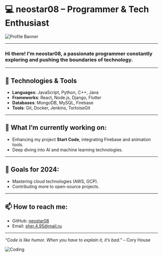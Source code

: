 # 💻 neostar08 – Programmer & Tech Enthusiast

![Profile Banner](https://via.placeholder.com/800x200.png?text=Welcome+to+My+GitHub+Profile) <!-- Replace this with your actual image link -->

---

### Hi there! I'm **neostar08**, a passionate programmer constantly exploring and pushing the boundaries of technology. 

---

## 🔧 Technologies & Tools
- **Languages**: JavaScript, Python, C++, Java
- **Frameworks**: React, Node.js, Django, Flutter
- **Databases**: MongoDB, MySQL, Firebase
- **Tools**: Git, Docker, Jenkins, TortoiseGit

---

## 🌱 What I’m currently working on:
- Enhancing my project **Start Code**, integrating Firebase and animation tools.
- Deep diving into AI and machine learning technologies.
  
---

## 🎯 Goals for 2024:
- Mastering cloud technologies (AWS, GCP).
- Contributing more to open-source projects.

---

## 📫 How to reach me:
- GitHub: [neostar08](https://github.com/neostar08)
- Email: sher.4.95@mail.ru

---

*“Code is like humor. When you have to explain it, it’s bad.”* – Cory House

![Coding](https://via.placeholder.com/400x200.png?text=Keep+Coding) <!-- Replace this with another image -->
